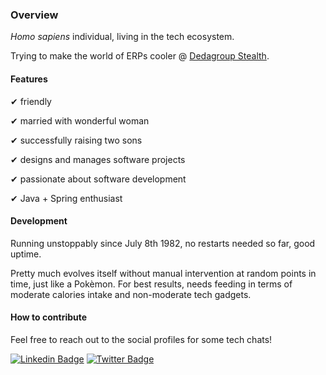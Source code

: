 ### Overview

_Homo sapiens_ individual, living in the tech ecosystem.

Trying to make the world of ERPs cooler @ [Dedagroup Stealth](https://www.dedagroupstealth.com/).

#### Features

✔ friendly

✔ married with wonderful woman

✔ successfully raising two sons

✔ designs and manages software projects

✔ passionate about software development

✔ Java + Spring enthusiast

#### Development

Running unstoppably since July 8th 1982, no restarts needed so far, good uptime.

Pretty much evolves itself without manual intervention at random points in time, just like a Pokèmon. For best results, needs feeding in terms of moderate calories intake and non-moderate tech gadgets.

#### How to contribute

Feel free to reach out to the social profiles for some tech chats!

[![Linkedin Badge](https://img.shields.io/badge/-brunomendola-blue?style=flat&logo=Linkedin&logoColor=white&link=https://www.linkedin.com/in/brunomendola/)](https://www.linkedin.com/in/brunomendola/)
[![Twitter Badge](https://img.shields.io/badge/-@brunomendola-1ca0f1?style=flat&labelColor=1ca0f1&logo=twitter&logoColor=white&link=https://twitter.com/brunomendola)](https://twitter.com/brunomendola)
